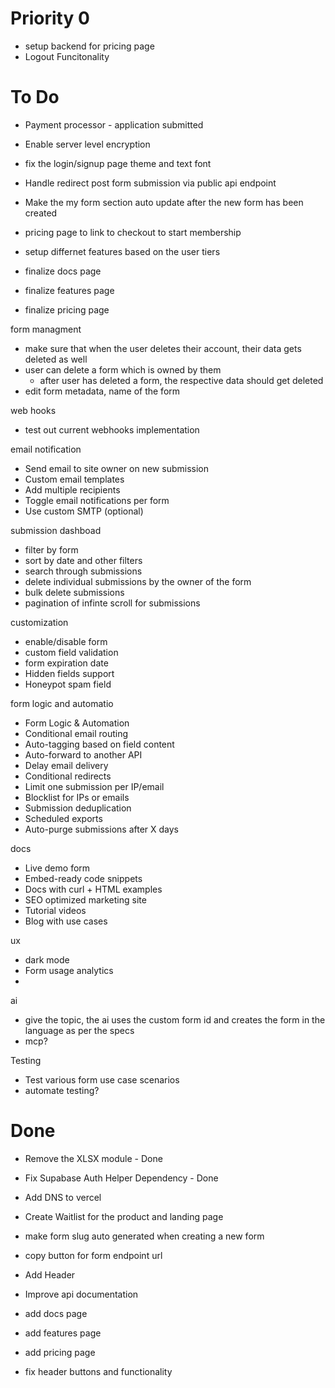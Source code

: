# Priority 0
- setup backend for pricing page
- Logout Funcitonality 

# To Do
- Payment processor - application submitted
- Enable server level encryption
- fix the login/signup page theme and text font
- Handle redirect post form submission via public api endpoint
- Make the my form section auto update after the new form has been created
- pricing page to link to checkout to start membership 
- setup differnet features based on the user tiers

- finalize docs page
- finalize features page
- finalize pricing page

form managment 
- make sure that when the user deletes their account, their data gets deleted as well
- user can delete a form which is owned by them
    - after user has deleted a form, the respective data should get deleted
- edit form metadata, name of the form

web hooks
- test out current webhooks implementation

email notification
- Send email to site owner on new submission
- Custom email templates
- Add multiple recipients
- Toggle email notifications per form
- Use custom SMTP (optional)

submission dashboad
- filter by form
- sort by date and other filters
- search through submissions 
- delete individual submissions by the owner of the form
- bulk delete submissions
- pagination of infinte scroll for submissions

customization 
- enable/disable form
- custom field validation
- form expiration date
- Hidden fields support
- Honeypot spam field 


form logic and automatio
- Form Logic & Automation
- Conditional email routing
- Auto-tagging based on field content
- Auto-forward to another API
- Delay email delivery
- Conditional redirects
- Limit one submission per IP/email
- Blocklist for IPs or emails
- Submission deduplication
- Scheduled exports
- Auto-purge submissions after X days

docs
- Live demo form
- Embed-ready code snippets
- Docs with curl + HTML examples
- SEO optimized marketing site
- Tutorial videos
- Blog with use cases

ux
- dark mode
- Form usage analytics
- 

ai 
- give the topic, the ai uses the custom form id and creates the form in the language as per the specs
- mcp?

Testing
- Test various form use case scenarios
- automate testing?



# Done

- Remove the XLSX module - Done
- Fix Supabase Auth Helper Dependency - Done
- Add DNS to vercel
- Create Waitlist for the product and landing page
- make form slug auto generated when creating a new form
- copy button for form endpoint url
- Add Header

- Improve api documentation
- add docs page
- add features page
- add pricing page
- fix header buttons and functionality